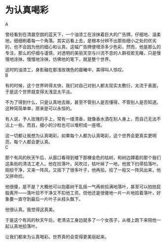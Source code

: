 # 为认真喝彩

A  

曾经看到在清晨空朗的蓝天下，一个油漆工在涂抹着巨大的广告牌。仔细地、温柔地，细细刷着每一个角落。其实远看上去，是根本分辨不出那些细小之处的优劣的，也不会因为他的细心和认真，这幅广告牌便增添多少色彩，然而，他是那么的专注，那么的仔细与谨慎，对透明的美丽天空与川流不息的人群视若无睹，只是慢慢地涂抹，慢慢地涂抹，仿佛他的笔下，就是整个世界。 

这时的油漆工，身影融在那浅玫瑰色的晨曦中，美得叫人惊叹。  
B  

有的时候，这个世界转得太快，我们对自己对别人都太现实太敷衍，太流于表面，于是这个世界就变得太浅显太平淡。 

不为了得到什么，只是认真地去做，甚至不管别人是否懂得，不管别人是否知道。这种简简单单，原来是可以永恒的。 

有人说，予人玫瑰的手上，常有一缕清香，就像香水洒在别人身上，而自己无法不沾上一些。而且，细小的沙粒也可以堆积成一座塔。 

这一切都让我想为认真喝彩。如果每个人都为认真喝彩，这个世界会更真实更明亮，每个人都会更认真。  
C  

那个有风的秋天午后，从窗口看得到楼下那棵金色的枯树，和树边蹲着的那个我们这条街的清洁工老人。他在捡落叶。风吹过，枯叶掉了一地，他放下扫帚拾落叶。刚拾干净，又来一阵风，又摇下了很多叶子，他再拾。拾了一般又一阵风出来，他又拼命捡。 

他很傻，是不是？大概他可以抱着树干乱摇一气再俯拾满地落叶，甚至可以拍拍屁股离开——落叶拾不干净又不扣他工资。但他还是很傻地一片一片地拾着落叶，好象要一直守到最后一片叶子从枝头飘下。 

他很认真。我觉得这真美。 

于是这个有风的秋天午后，老清洁工身边就多了一个女孩子，从楼上跑下来陪他一起认真地拾落叶。 

让我们都来为认真喝彩。世界真的会变得更美丽起来。
  